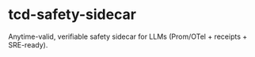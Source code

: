 # tcd-safety-sidecar
Anytime-valid, verifiable safety sidecar for LLMs (Prom/OTel + receipts + SRE-ready).
